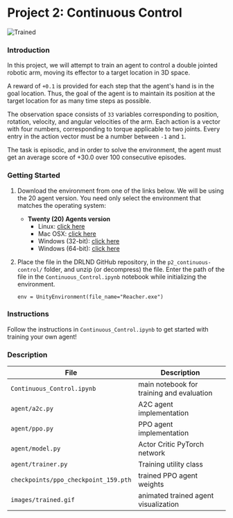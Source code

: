 # Project 2: Continuous Control

![Trained](images/trained.gif)

### Introduction

In this project, we will attempt to train an agent to control a double jointed robotic arm, moving its effector to a target location in 3D space.

A reward of `+0.1` is provided for each step that the agent's hand is in the goal location. Thus, the goal of the agent is to maintain its position at the target location for as many time steps as possible.

The observation space consists of `33` variables corresponding to position, rotation, velocity, and angular velocities of the arm.  Each action is a vector with four numbers, corresponding to torque applicable to two joints.  Every entry in the action vector must be a number between `-1` and `1`.

The task is episodic, and in order to solve the environment, the agent must get an average score of +30.0 over 100 consecutive episodes.

### Getting Started

1. Download the environment from one of the links below. We will be using the 20 agent version.  You need only select the environment that matches the operating system:
    - **Twenty (20) Agents version**
        - Linux: [click here](https://s3-us-west-1.amazonaws.com/udacity-drlnd/P2/Reacher/Reacher_Linux.zip)
        - Mac OSX: [click here](https://s3-us-west-1.amazonaws.com/udacity-drlnd/P2/Reacher/Reacher.app.zip)
        - Windows (32-bit): [click here](https://s3-us-west-1.amazonaws.com/udacity-drlnd/P2/Reacher/Reacher_Windows_x86.zip)
        - Windows (64-bit): [click here](https://s3-us-west-1.amazonaws.com/udacity-drlnd/P2/Reacher/Reacher_Windows_x86_64.zip)

2. Place the file in the DRLND GitHub repository, in the `p2_continuous-control/` folder, and unzip (or decompress) the file. Enter the path of the file in the `Continuous_Control.ipynb` notebook while initializing the environment.
   ```
   env = UnityEnvironment(file_name="Reacher.exe")
   ```

### Instructions
Follow the instructions in `Continuous_Control.ipynb` to get started with training your own agent!  

### Description
|File|Description|
|---|---|
|`Continuous_Control.ipynb`|main notebook for training and evaluation|
|`agent/a2c.py`|A2C agent implementation|
|`agent/ppo.py`|PPO agent implementation|
|`agent/model.py`|Actor Critic PyTorch network|
|`agent/trainer.py`|Training utility class|
|`checkpoints/ppo_checkpoint_159.pth`|trained PPO agent weights|
|`images/trained.gif`|animated trained agent visualization|
